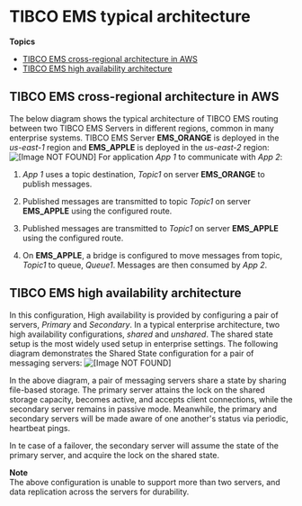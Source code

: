 # TIBCO EMS typical architecture<a name="tibco-ems-typical-architecture"></a>

**Topics**
+ [TIBCO EMS cross\-regional architecture in AWS](#tibco-ems-typical-cross-region-architecture)
+ [TIBCO EMS high availability architecture](#tibco-ems-typical-high-availability-architecture)

## TIBCO EMS cross\-regional architecture in AWS<a name="tibco-ems-typical-cross-region-architecture"></a>

 The below diagram shows the typical architecture of TIBCO EMS routing between two TIBCO EMS Servers in different regions, common in many enterprise systems\. TIBCO EMS Server **EMS\_ORANGE** is deployed in the *us\-east\-1* region and **EMS\_APPLE** is deployed in the *us\-east\-2* region: ![\[Image NOT FOUND\]](http://docs.aws.amazon.com/amazon-mq/latest/migration-guide/images/tibco-cross-regional-fig-1.PNG) For application *App 1* to communicate with *App 2*: 

1. *App 1* uses a topic destination, *Topic1* on server **EMS\_ORANGE** to publish messages\.

1. Published messages are transmitted to topic *Topic1* on server **EMS\_APPLE** using the configured route\.

1. Published messages are transmitted to *Topic1* on server **EMS\_APPLE** using the configured route\.

1. On **EMS\_APPLE**, a bridge is configured to move messages from topic, *Topic1* to queue, *Queue1*\. Messages are then consumed by *App 2*\.

## TIBCO EMS high availability architecture<a name="tibco-ems-typical-high-availability-architecture"></a>

 In this configuration, High availability is provided by configuring a pair of servers, *Primary* and *Secondary*\. In a typical enterprise architecture, two high availability configurations, *shared* and *unshared*\. The shared state setup is the most widely used setup in enterprise settings\. The following diagram demonstrates the Shared State configuration for a pair of messaging servers: ![\[Image NOT FOUND\]](http://docs.aws.amazon.com/amazon-mq/latest/migration-guide/images/tibco-high-availability-fig-1.PNG) 

 In the above diagram, a pair of messaging servers share a state by sharing file\-based storage\. The primary server attains the lock on the shared storage capacity, becomes active, and accepts client connections, while the secondary server remains in passive mode\. Meanwhile, the primary and secondary servers will be made aware of one another's status via periodic, heartbeat pings\. 

 In te case of a failover, the secondary server will assume the state of the primary server, and acquire the lock on the shared state\. 

**Note**  
 The above configuration is unable to support more than two servers, and data replication across the servers for durability\. 